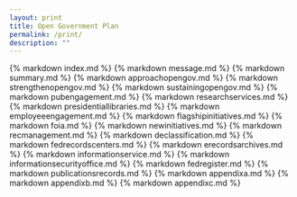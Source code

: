 ```yaml
---
layout: print
title: Open Government Plan
permalink: /print/
description: ""
---
```



{% markdown index.md %}
{% markdown message.md %}
{% markdown summary.md %}
{% markdown approachopengov.md %}
{% markdown strengthenopengov.md %}
{% markdown sustainingopengov.md %}
{% markdown pubengagement.md %}
{% markdown researchservices.md %}
{% markdown presidentiallibraries.md %}
{% markdown employeeengagement.md %}
{% markdown flagshipinitiatives.md %}
{% markdown foia.md %}
{% markdown newinitiatives.md %}
{% markdown recmanagement.md %}
{% markdown declassification.md %}
{% markdown fedrecordscenters.md %}
{% markdown erecordsarchives.md %}
{% markdown informationservice.md %}
{% markdown informationsecurityoffice.md %}
{% markdown fedregister.md %}
{% markdown publicationsrecords.md %}
{% markdown appendixa.md %}
{% markdown appendixb.md %}
{% markdown appendixc.md %}
